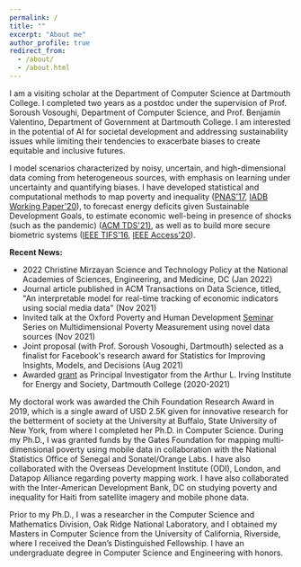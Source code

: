```yaml
---
permalink: /
title: ""
excerpt: "About me"
author_profile: true
redirect_from: 
  - /about/
  - /about.html
---
```

I am a visiting scholar at the Department of Computer Science at Dartmouth College. I completed two years as a postdoc under the supervision of Prof. Soroush Vosoughi, Department of Computer Science, and Prof. Benjamin Valentino, Department of Government at Dartmouth College. I am interested in the potential of AI for societal development and addressing sustainability issues while limiting their tendencies to exacerbate biases to create equitable and inclusive futures.

I model scenarios characterized by noisy, uncertain, and high-dimensional data coming from heterogeneous sources, with emphasis on learning under uncertainty and quantifying biases. I have developed statistical and computational methods to map poverty and inequality (<a href="https://www.pnas.org/content/114/46/E9783">PNAS'17</a>, <a href="https://publications.iadb.org/en/estimating-and-forecasting-income-poverty-and-inequality-in-haiti-using-satellite-imagery-and-mobile-phone-data">IADB Working Paper'20</a>), to forecast energy deficits given Sustainable Development Goals, to estimate economic well-being in presence of shocks (such as the pandemic) (<a href="assets/docs/acm_tds.pdf">ACM TDS'21)</a>, as well as to build more secure biometric systems (<a href="assets/docs/ieee_tifs.pdf">IEEE TIFS'16</a>, <a href="https://ieeexplore.ieee.org/document/9157880">IEEE Access'20</a>). 

<p><b>Recent News:</b></p>
<ul>
  <li>2022 Christine Mirzayan Science and Technology Policy <a href="https://www.nationalacademies.org/our-work/the-christine-mirzayan-science--technology-policy-graduate-fellowship-program"><Fellow></a> at the National Academies of Sciences, Engineering, and Medicine, DC (Jan 2022)</li>
  <li>Journal article published in ACM Transactions on Data Science, titled, "An interpretable model for real-time tracking of economic indicators using social media data" (Nov 2021) </li>
  <li>Invited talk at the Oxford Poverty and Human Development <a href="https://ophi.org.uk/courses-and-events/seminars/">Seminar</a> Series on Multidimensional Poverty Measurement using novel data sources (Nov 2021)</li>
  <li>Joint proposal (with Prof. Soroush Vosoughi, Dartmouth) selected as a finalist for Facebook's research award for Statistics for Improving Insights, Models, and Decisions (Aug 2021)</li>
  <li> Awarded <a href="https://irving.dartmouth.edu/research/funding-faculty/funded-projects">grant</a> as Principal Investigator from the Arthur L. Irving Institute for Energy and Society, Dartmouth College (2020-2021)</li>
</ul>

My doctoral work was awarded the Chih Foundation Research Award in 2019, which is a single award of USD 2.5K given for innovative research for the betterment of society at the University at Buffalo, State University of New York, from where I completed her Ph.D. in Computer Science. During my Ph.D., I was granted funds by the Gates Foundation for mapping multi-dimensional poverty using mobile data in collaboration with the National Statistics Office of Senegal and Sonatel/Orange Labs. I have also collaborated with the Overseas Development Institute (ODI), London, and Datapop Alliance regarding poverty mapping work. I have also collaborated with the Inter-American Development Bank, DC on studying poverty and inequality for Haiti from satellite imagery and mobile phone data.

Prior to my Ph.D., I was a researcher in the Computer Science and Mathematics Division, Oak Ridge National Laboratory, and I obtained my Masters in Computer Science from the University of California, Riverside, where I received the Dean’s Distinguished Fellowship. I have an undergraduate degree in Computer Science and Engineering with honors.
